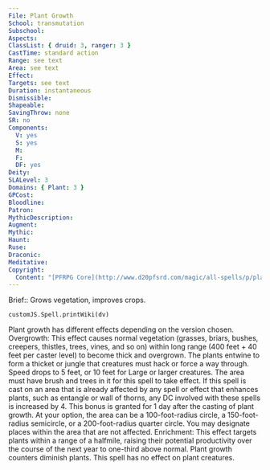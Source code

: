 ```yaml
---
File: Plant Growth
School: transmutation
Subschool: 
Aspects: 
ClassList: { druid: 3, ranger: 3 }
CastTime: standard action
Range: see text
Area: see text
Effect: 
Targets: see text
Duration: instantaneous
Dismissible: 
Shapeable: 
SavingThrow: none
SR: no
Components:
  V: yes
  S: yes
  M: 
  F: 
  DF: yes
Deity: 
SLALevel: 3
Domains: { Plant: 3 }
GPCost: 
Bloodline: 
Patron: 
MythicDescription: 
Augment: 
Mythic: 
Haunt: 
Ruse: 
Draconic: 
Meditative: 
Copyright:
  Content: "[PFRPG Core](http://www.d20pfsrd.com/magic/all-spells/p/plant-growth)"
---
```

Brief:: Grows vegetation, improves crops.

```dataviewjs
customJS.Spell.printWiki(dv)
```

Plant growth has different effects depending on the version chosen.  Overgrowth: This effect causes normal vegetation (grasses, briars, bushes, creepers, thistles, trees, vines, and so on) within long range (400 feet + 40 feet per caster level) to become thick and overgrown.  The plants entwine to form a thicket or jungle that creatures must hack or force a way through. Speed drops to 5 feet, or 10 feet for Large or larger creatures. The area must have brush and trees in it for this spell to take effect. If this spell is cast on an area that is already affected by any spell or effect that enhances plants, such as entangle or wall of thorns, any DC involved with these spells is increased by 4.  This bonus is granted for 1 day after the casting of plant growth.  At your option, the area can be a 100-foot-radius circle, a 150-foot-radius semicircle, or a 200-foot-radius quarter circle.  You may designate places within the area that are not affected.  Enrichment: This effect targets plants within a range of a halfmile, raising their potential productivity over the course of the next year to one-third above normal.  Plant growth counters diminish plants.  This spell has no effect on plant creatures.

